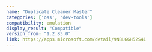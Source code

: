 ```yaml
---
name: "Duplicate Cleaner Master"
categories: ['oss', 'dev-tools']
compatibility: emulation
display_result: "Compatible"
version_from: "1.2.83.0"
link: https://apps.microsoft.com/detail/9NBLGGH52S41
---
```


